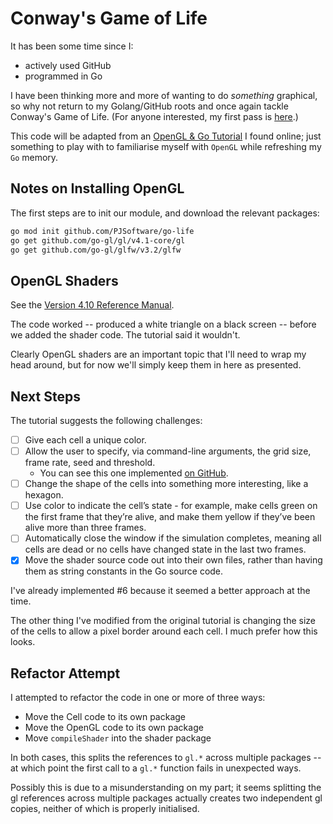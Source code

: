 # Conway's Game of Life

It has been some time since I:

- actively used GitHub
- programmed in Go

I have been thinking more and more of wanting to do _something_ graphical, so why not return to my Golang/GitHub roots and once again tackle Conway's Game of Life. (For anyone interested, my first pass is [here](https://github.com/PJSoftware/game-of-life).)

This code will be adapted from an [OpenGL & Go Tutorial](https://kylewbanks.com/blog/tutorial-opengl-with-golang-part-1-hello-opengl) I found online; just something to play with to familiarise myself with `OpenGL` while refreshing my `Go` memory.

## Notes on Installing OpenGL

The first steps are to init our module, and download the relevant packages:

```sh
go mod init github.com/PJSoftware/go-life
go get github.com/go-gl/gl/v4.1-core/gl
go get github.com/go-gl/glfw/v3.2/glfw
```

## OpenGL Shaders

See the [Version 4.10 Reference Manual](https://www.khronos.org/registry/OpenGL/specs/gl/GLSLangSpec.4.10.pdf).

The code worked -- produced a white triangle on a black screen -- before we added the shader code. The tutorial said it wouldn't.

Clearly OpenGL shaders are an important topic that I'll need to wrap my head around, but for now we'll simply keep them in here as presented.

## Next Steps

The tutorial suggests the following challenges:

- [ ] Give each cell a unique color.
- [ ] Allow the user to specify, via command-line arguments, the grid size, frame rate, seed and threshold.
  - You can see this one implemented [on GitHub](https://github.com/KyleBanks/conways-gol).
- [ ] Change the shape of the cells into something more interesting, like a hexagon.
- [ ] Use color to indicate the cell’s state - for example, make cells green on the first frame that they’re alive, and make them yellow if they’ve been alive more than three frames.
- [ ] Automatically close the window if the simulation completes, meaning all cells are dead or no cells have changed state in the last two frames.
- [x] Move the shader source code out into their own files, rather than having them as string constants in the Go source code.

I've already implemented #6 because it seemed a better approach at the time.

The other thing I've modified from the original tutorial is changing the size of the cells to allow a pixel border around each cell. I much prefer how this looks.

## Refactor Attempt

I attempted to refactor the code in one or more of three ways:

- Move the Cell code to its own package
- Move the OpenGL code to its own package
- Move `compileShader` into the shader package

In both cases, this splits the references to `gl.*` across multiple packages -- at which point the first call to a `gl.*` function fails in unexpected ways.

Possibly this is due to a misunderstanding on my part; it seems splitting the gl references across multiple packages actually creates two independent gl copies, neither of which is properly initialised.
